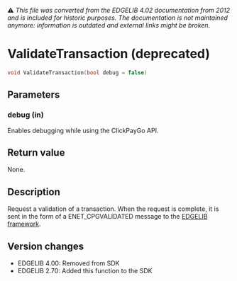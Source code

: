 :warning: _This file was converted from the EDGELIB 4.02 documentation from 2012 and is included for historic purposes. The documentation is not maintained anymore: information is outdated and external links might be broken._

# ValidateTransaction (deprecated)


```c++
void ValidateTransaction(bool debug = false)
```

## Parameters
### debug (in)
Enables debugging while using the ClickPayGo API.

## Return value
None.

## Description
Request a validation of a transaction. When the request is complete, it is sent in the form of a ENET_CPGVALIDATED message to the [EDGELIB framework](framework_onnetmessage.md).

## Version changes
- EDGELIB 4.00: Removed from SDK 
- EDGELIB 2.70: Added this function to the SDK

